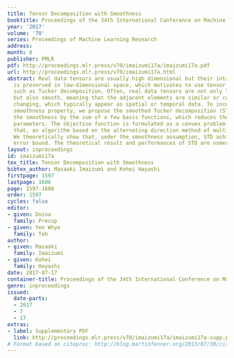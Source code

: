 ```yaml
---
title: Tensor Decomposition with Smoothness
booktitle: Proceedings of the 34th International Conference on Machine Learning
year: '2017'
volume: '70'
series: Proceedings of Machine Learning Research
address: 
month: 0
publisher: PMLR
pdf: http://proceedings.mlr.press/v70/imaizumi17a/imaizumi17a.pdf
url: http://proceedings.mlr.press/v70/imaizumi17a.html
abstract: Real data tensors are usually high dimensional but their intrinsic information
  is preserved in low-dimensional space, which motivates to use tensor decompositions
  such as Tucker decomposition. Often, real data tensors are not only low dimensional,
  but also smooth, meaning that the adjacent elements are similar or continuously
  changing, which typically appear as spatial or temporal data. To incorporate the
  smoothness property, we propose the smoothed Tucker decomposition (STD). STD leverages
  the smoothness by the sum of a few basis functions, which reduces the number of
  parameters. The objective function is formulated as a convex problem and, to solve
  that, an algorithm based on the alternating direction method of multipliers is derived.
  We theoretically show that, under the smoothness assumption, STD achieves a better
  error bound. The theoretical result and performances of STD are numerically verified.
layout: inproceedings
id: imaizumi17a
tex_title: Tensor Decomposition with Smoothness
bibtex_author: Masaaki Imaizumi and Kohei Hayashi
firstpage: 1597
lastpage: 1606
page: 1597-1606
order: 1597
cycles: false
editor:
- given: Doina
  family: Precup
- given: Yee Whye
  family: Teh
author:
- given: Masaaki
  family: Imaizumi
- given: Kohei
  family: Hayashi
date: 2017-07-17
container-title: Proceedings of the 34th International Conference on Machine Learning
genre: inproceedings
issued:
  date-parts:
  - 2017
  - 7
  - 17
extras:
- label: Supplementary PDF
  link: http://proceedings.mlr.press/v70/imaizumi17a/imaizumi17a-supp.pdf
# Format based on citeproc: http://blog.martinfenner.org/2013/07/30/citeproc-yaml-for-bibliographies/
---
```

